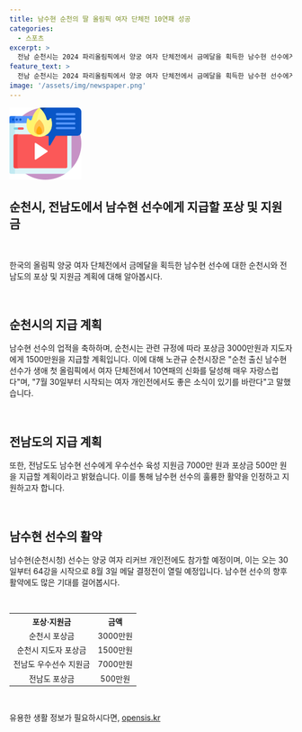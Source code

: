 ```yaml
---
title: 남수현 순천의 딸 올림픽 여자 단체전 10연패 성공
categories:
  - 스포츠
excerpt: >
  전남 순천시는 2024 파리올림픽에서 양궁 여자 단체전에서 금메달을 획득한 남수현 선수에게 3000만원의 포상금을 지급할 예정이다. 또한, 전남도도 남 수현 선수에게 7000만원의 우수선수 육성 지원금과 500만원의 포상금을 지급할 예정이다. 순천시장은 남수현 선수의 성과를 자랑스럽게 여기며 개인전에서의 좋은 성적을 기대하고 있다.
feature_text: >
  전남 순천시는 2024 파리올림픽에서 양궁 여자 단체전에서 금메달을 획득한 남수현 선수에게 3000만원의 포상금을 지급할 예정이다. 또한, 전남도도 남 수현 선수에게 7000만원의 우수선수 육성 지원금과 500만원의 포상금을 지급할 예정이다. 순천시장은 남수현 선수의 성과를 자랑스럽게 여기며 개인전에서의 좋은 성적을 기대하고 있다.
image: '/assets/img/newspaper.png'
---
```


<p><img src="/assets/img/news.png" alt="rentncar 속보" /></p>

<h2>순천시, 전남도에서 남수현 선수에게 지급할 포상 및 지원금</h2>

<p data-ke-size="size16">&nbsp;</p>

<p>한국의 올림픽 양궁 여자 단체전에서 금메달을 획득한 남수현 선수에 대한 순천시와 전남도의 포상 및 지원금 계획에 대해 알아봅시다.</p>

<p data-ke-size="size16">&nbsp;</p>

<h2>순천시의 지급 계획</h2>

<p>남수현 선수의 업적을 축하하며, 순천시는 관련 규정에 따라 포상금 3000만원과 지도자에게 1500만원을 지급할 계획입니다. 이에 대해 노관규 순천시장은 "순천 출신 남수현 선수가 생애 첫 올림픽에서 여자 단체전에서 10연패의 신화를 달성해 매우 자랑스럽다"며, "7월 30일부터 시작되는 여자 개인전에서도 좋은 소식이 있기를 바란다"고 말했습니다.</p>

<p data-ke-size="size16">&nbsp;</p>

<h2>전남도의 지급 계획</h2>

<p>또한, 전남도도 남수현 선수에게 우수선수 육성 지원금 7000만 원과 포상금 500만 원을 지급할 계획이라고 밝혔습니다. 이를 통해 남수현 선수의 훌륭한 활약을 인정하고 지원하고자 합니다.</p>

<p data-ke-size="size16">&nbsp;</p>

<h2>남수현 선수의 활약</h2>

<p>남수현(순천시청) 선수는 양궁 여자 리커브 개인전에도 참가할 예정이며, 이는 오는 30일부터 64강을 시작으로 8월 3일 메달 결정전이 열릴 예정입니다. 남수현 선수의 향후 활약에도 많은 기대를 걸어봅시다.</p>

<p data-ke-size="size16">&nbsp;</p>

<table>
    <tr>
        <th style="text-align: center;">포상·지원금</th>
        <th style="text-align: center;">금액</th>
    </tr>
    <tr>
        <td style="text-align: center;">순천시 포상금</td>
        <td style="text-align: center;">3000만원</td>
    </tr>
    <tr>
        <td style="text-align: center;">순천시 지도자 포상금</td>
        <td style="text-align: center;">1500만원</td>
    </tr>
    <tr>
        <td style="text-align: center;">전남도 우수선수 지원금</td>
        <td style="text-align: center;">7000만원</td>
    </tr>
    <tr>
        <td style="text-align: center;">전남도 포상금</td>
        <td style="text-align: center;">500만원</td>
    </tr>
</table>

<p data-ke-size="size16">&nbsp;</p>
유용한 생활 정보가 필요하시다면, <a href="https://opensis.kr" rel="dofollow">opensis.kr</a>



